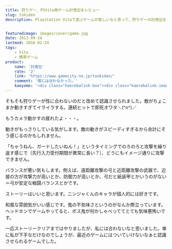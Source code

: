 ```yaml
---
title: 狩りゲー、PSVita用ゲーム討鬼伝をレビュー
slug: tokiden
description: Playstation Vitaで遊ぶゲームが欲しいなと思って、狩りゲーの討鬼伝を購入しました。雰囲気とかは嫌いではないのですが、ボスとの戦闘が面倒くさすぎて私には合いませんでした。


featuredimage: images/cover/game.jpg
date: 2013-09-24
lastmod: 2016-02-24
tags: 
    - Vita
    - 携帯ゲーム
product:
    name: '討鬼伝'
    rate: '2'
    link: 'https://www.gamecity.ne.jp/toukiden/'
    comment: '僕には合わなかった。'
    kaeyome: '<div class="kaerebalink-box"><div class="kaerebalink-image"><a href="https://www.amazon.co.jp/exec/obidos/ASIN/B009DYR7A0/illusionspace-22/ref=nosim/" rel="nofollow" target="_blank"><img src="https://ecx.images-amazon.com/images/I/51TjXZVFUnL._SL160_.jpg" style="border: none;" /></a></div><div class="kaerebalink-info"><div class="kaerebalink-name"><a href="https://www.amazon.co.jp/exec/obidos/ASIN/B009DYR7A0/illusionspace-22/ref=nosim/" rel="nofollow" target="_blank">討鬼伝</a><div class="kaerebalink-powered-date">posted with <a href="https://kaereba.com" rel="nofollow" target="_blank">カエレバ</a></div></div><div class="kaerebalink-detail"> コーエーテクモゲームス 2013-06-27    </div><div class="kaerebalink-link1"><div class="shoplinkamazon"><a href="https://www.amazon.co.jp/gp/search?keywords=%93%A2%8BS%93%60%81%40PS%81%40Vita&__mk_ja_JP=%83J%83%5E%83J%83i&tag=illusionspace-22" rel="nofollow" target="_blank" title="アマゾン" >Amazonで購入</a></div><div class="shoplinkrakuten"><a href="https://hb.afl.rakuten.co.jp/hgc/0e95387f.f2aef20d.0e953880.25e412bd/?pc=http%3A%2F%2Fsearch.rakuten.co.jp%2Fsearch%2Fmall%2F%25E8%25A8%258E%25E9%25AC%25BC%25E4%25BC%259D%25E3%2580%2580PS%25E3%2580%2580Vita%2F-%2Ff.1-p.1-s.1-sf.0-st.A-v.2%3Fx%3D0%26scid%3Daf_ich_link_urltxt%26m%3Dhttp%3A%2F%2Fm.rakuten.co.jp%2F" rel="nofollow" target="_blank" title="楽天市場" >楽天市場で購入</a></div></div></div><div class="booklink-footer" style="clear: left"></div></div>'
---
```


そもそも狩りゲーが性に合わないのだと改めて認識させられました。敵がちょこまか動きすぎてイライラする。連続ヒットで即死オワタ＼(^o^)／

もうカメラ動かすの疲れたよ・・・。

動きがもっさりしている気がします。敵の動きがスピーディすぎるから余計にそう感じるのかもしれません。

「ちゃうねん、ガードしたいねん！」というタイミングでのろのろと攻撃を繰り返す感じで（先行入力受付期間が異常に長い？）、どうにもイメージ通りに攻撃できません。

バランスが悪い気もします。例えば、遠距離攻撃の弓と近距離攻撃の武器で、近接の方が攻撃力が高いとか、防御力が高いとか、弓だと紙装甲とかいうのがない＝弓が安定な戦闘バランスとかです。

ストーリーはいいと思います。ニンジャくんのキャラが個人的には好きです。

和風な雰囲気がいい感じです。鬼の不気味さというのがなんか際立っています。ヘッドホンでゲームやってると、ボス鬼が何かしゃべっててとても気味悪怖いです。

一応ストーリークリアまではやりましたが、私には合わないなと思いました。単に私が下手なだけなのでしょうが、最近のゲームにはついていけないなぁと認識させられるゲームでした。


  